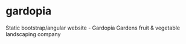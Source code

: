 # gardopia
Static bootstrap/angular website - Gardopia Gardens fruit &amp; vegetable landscaping company
